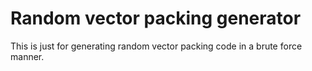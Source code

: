 # Random vector packing generator

This is just for generating random vector packing code in a brute force manner.
